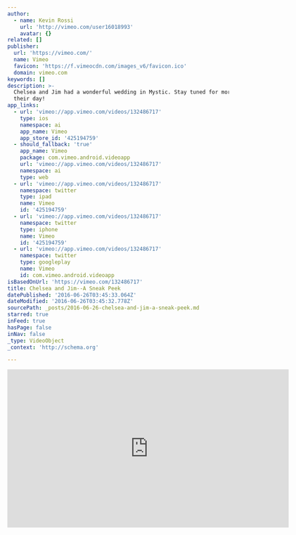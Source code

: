 ```yaml
---
author:
  - name: Kevin Rossi
    url: 'http://vimeo.com/user16018993'
    avatar: {}
related: []
publisher:
  url: 'https://vimeo.com/'
  name: Vimeo
  favicon: 'https://f.vimeocdn.com/images_v6/favicon.ico'
  domain: vimeo.com
keywords: []
description: >-
  Chelsea and Jim had a wonderful wedding in Mystic. Stay tuned for more from
  their day!
app_links:
  - url: 'vimeo://app.vimeo.com/videos/132486717'
    type: ios
    namespace: ai
    app_name: Vimeo
    app_store_id: '425194759'
  - should_fallback: 'true'
    app_name: Vimeo
    package: com.vimeo.android.videoapp
    url: 'vimeo://app.vimeo.com/videos/132486717'
    namespace: ai
    type: web
  - url: 'vimeo://app.vimeo.com/videos/132486717'
    namespace: twitter
    type: ipad
    name: Vimeo
    id: '425194759'
  - url: 'vimeo://app.vimeo.com/videos/132486717'
    namespace: twitter
    type: iphone
    name: Vimeo
    id: '425194759'
  - url: 'vimeo://app.vimeo.com/videos/132486717'
    namespace: twitter
    type: googleplay
    name: Vimeo
    id: com.vimeo.android.videoapp
isBasedOnUrl: 'https://vimeo.com/132486717'
title: Chelsea and Jim--A Sneak Peek
datePublished: '2016-06-26T03:45:33.064Z'
dateModified: '2016-06-26T03:45:32.778Z'
sourcePath: _posts/2016-06-26-chelsea-and-jim-a-sneak-peek.md
starred: true
inFeed: true
hasPage: false
inNav: false
_type: VideoObject
_context: 'http://schema.org'

---
```

<iframe src="https://cdn.embedly.com/widgets/media.html?src=https%3A%2F%2Fplayer.vimeo.com%2Fvideo%2F132486717&amp;url=https%3A%2F%2Fvimeo.com%2F132486717&amp;image=http%3A%2F%2Fi.vimeocdn.com%2Fvideo%2F525172820_640.jpg&amp;key=b7d04c9b404c499eba89ee7072e1c4f7&amp;type=text%2Fhtml&amp;schema=vimeo" width="640" height="360" scrolling="no" frameborder="0" allowfullscreen="" style=""></iframe>